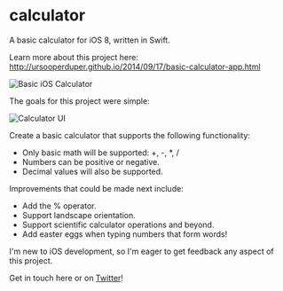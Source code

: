 calculator
==========

A basic calculator for iOS 8, written in Swift.

Learn more about this project here:
http://ursooperduper.github.io/2014/09/17/basic-calculator-app.html

![Basic iOS Calculator](http://ursooperduper.github.io/images/basic-ios-calculator.png)

The goals for this project were simple:

![Calculator UI]()

Create a basic calculator that supports the following functionality:

+    Only basic math will be supported: +, -, *, /
+    Numbers can be positive or negative.
+    Decimal values will also be supported.

Improvements that could be made next include:

+    Add the % operator.
+    Support landscape orientation.
+    Support scientific calculator operations and beyond.
+    Add easter eggs when typing numbers that form words!

I'm new to iOS development, so I'm eager to get feedback any aspect of this project.

Get in touch here or on [Twitter](https://twitter.com/ursooperduper)!
